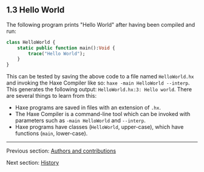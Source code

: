 ## 1.3 Hello World

The following program prints "Hello World" after having been compiled and run:

```haxe
class HelloWorld {
	static public function main():Void {
		trace("Hello World");
	}
}
```
This can be tested by saving the above code to a file named `HelloWorld.hx` and invoking the Haxe Compiler like so: `haxe -main HelloWorld --interp`. This generates the following output: `HelloWorld.hx:3: Hello world`. There are several things to learn from this:



* Haxe programs are saved in files with an extension of `.hx`.
* The Haxe Compiler is a command-line tool which can be invoked with parameters such as `-main HelloWorld` and `--interp`.
* Haxe programs have classes (`HelloWorld`, upper-case), which have functions (`main`, lower-case).

---

Previous section: [Authors and contributions](introduction-authors-and-contributions.md)

Next section: [History](introduction-haxe-history.md)
